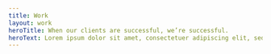```yaml
---
title: Work
layout: work
heroTitle: When our clients are successful, we’re successful.
heroText: Lorem ipsum dolor sit amet, consectetuer adipiscing elit, sed diam nonummy nibh euismod tincidunt ut laoreet dolore magna aliquam erat volutpat.
---
```


